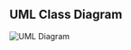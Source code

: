 ## UML Class Diagram

![UML Diagram](www.plantuml.com/plantuml/png/ZLF1ZjGm3BtdAtBZr3-0rRAx810Q3T8S4GTlwwNMfd7bk48ZxSUZ8JDHtIQ8NDgyz_AU6zVtIK5qcO9JdhsoVsPLdln0WhqIHvTUASuWCFb04VKyesVHaPrxvpzSbZ_mW27bZOFdf0Az-Zv0Ifbp-VqXGFzwwaSEcDRuqpAJu1hvWaavPiJzVVZknqZ3WF5dTrSnsY1MRmBAkzMOo9fTztRdzmvvhSXiqo3BZNsc2B4d2FvhJ2hBX54R5rYaHQakCqSTKLRddQjepJVkJco1N6mjifH-d9KuDehDfCkRJulmZ10D-752eNuB9Yg8oqzJzyR9R8roQs-tHcaohME-XQg5eLOMtdj3_RiL0_-EtLLQLRv_wmfVRlwxK4_nbp-WZZmqEd0LPOsxpM1KV0G9V6LT-RL8yObUNb0mzcZPn-CfkznWPxpDPUuJTeZHjv8Rk3cxhskNjPuyKtGxO2_TvlYsg_rdIuEDQDL7qD6VQ5e2A4kZZnTHqPI12YW7aEKC4zG41mf9aMADUn26WV0Rd3T7dTdQkMi76ghfqAYeeCrpxMhRmRap_vDqMJLrAxMkti-3QRxLtcCSbYcuFm00)

